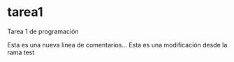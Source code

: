tarea1
======

Tarea 1 de programación

Esta es una nueva línea de comentarios...
Esta es una modificación desde la rama test